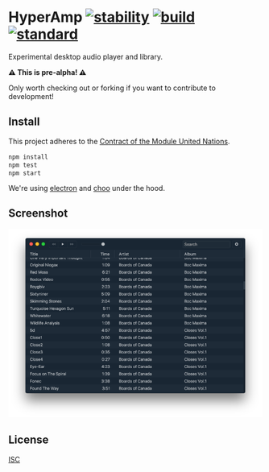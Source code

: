# HyperAmp [![stability][stability-img]][stability-url] [![build][build-img]][build-url] [![standard][standard-img]][standard-url]

[stability-img]: https://img.shields.io/badge/stability-experimental-orange.svg?style=flat-square
[stability-url]: https://nodejs.org/api/documentation.html#documentation_stability_index
[build-img]: https://img.shields.io/travis/hypermodules/hyperamp/master.svg?style=flat-square
[build-url]: https://travis-ci.org/hypermodules/hyperamp
[standard-img]: https://img.shields.io/badge/code%20style-standard-brightgreen.svg?style=flat-square
[standard-url]: https://github.com/feross/standard

Experimental desktop audio player and library.

**:warning: This is pre-alpha! :warning:**

Only worth checking out or forking if you want to contribute to development!

## Install

This project adheres to the [Contract of the Module United Nations](http://module.party).

```
npm install
npm test
npm start
```

We're using [electron](https://github.com/electron/electron) and [choo](https://github.com/yoshuawuyts/choo) under the hood.

## Screenshot

<img src="screenshot.png" srcset="/screenshot-2x.png 2x" />

## License

[ISC](license.md)
